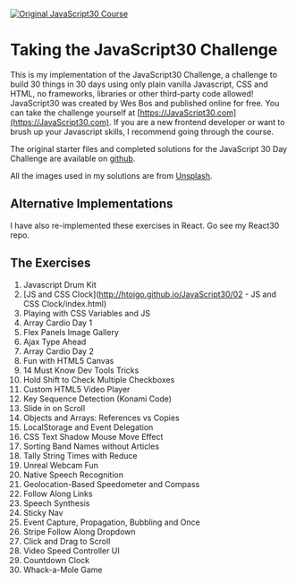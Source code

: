 ﻿[![Original JavaScript30 Course](https://javascript30.com/images/JS3-social-share.png)](https://JavaScript30.com)

# Taking the JavaScript30 Challenge

This is my implementation of the JavaScript30 Challenge, a challenge to build 30
things in 30 days using only plain vanilla Javascript, CSS and HTML, no
frameworks, libraries or other third-party code allowed! JavaScript30 was
created by Wes Bos and published online for free. You can take the challenge
yourself at [https://JavaScript30.com](https://JavaScript30.com). If you are a
new frontend developer or want to brush up your Javascript skills, I recommend
going through the course.

The original starter files and completed solutions for the JavaScript 30 Day Challenge
are available on [github](https://github.com/wesbos/JavaScript30).

All the images used in my solutions are from [Unsplash](https://unsplash.com).

## Alternative Implementations

I have also re-implemented these exercises in React. Go see my React30 repo.


## The Exercises

1.  Javascript Drum Kit
2.  [JS and CSS Clock](http://htoigo.github.io/JavaScript30/02 - JS and CSS Clock/index.html)
3.  Playing with CSS Variables and JS
4.  Array Cardio Day 1
5.  Flex Panels Image Gallery
6.  Ajax Type Ahead
7.  Array Cardio Day 2
8.  Fun with HTML5 Canvas
9.  14 Must Know Dev Tools Tricks
10. Hold Shift to Check Multiple Checkboxes
11. Custom HTML5 Video Player
12. Key Sequence Detection (Konami Code)
13. Slide in on Scroll
14. Objects and Arrays: References vs Copies
15. LocalStorage and Event Delegation
16. CSS Text Shadow Mouse Move Effect
17. Sorting Band Names without Articles
18. Tally String Times with Reduce
19. Unreal Webcam Fun
20. Native Speech Recognition
21. Geolocation-Based Speedometer and Compass
22. Follow Along Links
23. Speech Synthesis
24. Sticky Nav
25. Event Capture, Propagation, Bubbling and Once
26. Stripe Follow Along Dropdown
27. Click and Drag to Scroll
28. Video Speed Controller UI
29. Countdown Clock
30. Whack-a-Mole Game
